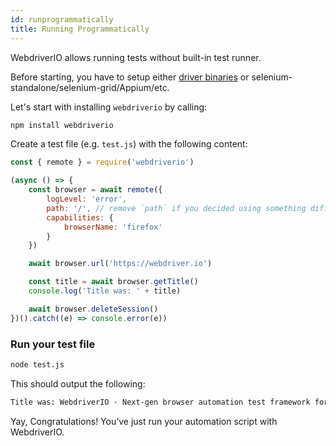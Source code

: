 ```yaml
---
id: runprogrammatically
title: Running Programmatically
---
```


WebdriverIO allows running tests without built-in test runner.

Before starting, you have to setup either [driver binaries](DriverBinaries.md) or selenium-standalone/selenium-grid/Appium/etc.

Let's start with installing `webdriverio` by calling:

```sh
npm install webdriverio
```

Create a test file (e.g. `test.js`) with the following content:

```js
const { remote } = require('webdriverio')

(async () => {
    const browser = await remote({
        logLevel: 'error',
        path: '/', // remove `path` if you decided using something different from driver binaries.
        capabilities: {
            browserName: 'firefox'
        }
    })

    await browser.url('https://webdriver.io')

    const title = await browser.getTitle()
    console.log('Title was: ' + title)

    await browser.deleteSession()
})().catch((e) => console.error(e))
```

### Run your test file


```sh
node test.js
```

This should output the following:

```sh
Title was: WebdriverIO · Next-gen browser automation test framework for Node.js
```

Yay, Congratulations! You’ve just run your automation script with WebdriverIO.
